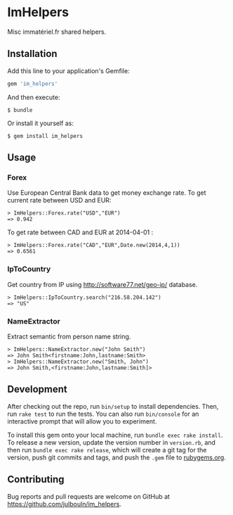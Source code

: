 # ImHelpers

Misc immatériel.fr shared helpers.

## Installation

Add this line to your application's Gemfile:

```ruby
gem 'im_helpers'
```

And then execute:

    $ bundle

Or install it yourself as:

    $ gem install im_helpers

## Usage

### Forex
Use European Central Bank data to get money exchange rate.
To get current rate between USD and EUR:

    > ImHelpers::Forex.rate("USD","EUR")
    => 0.942

To get rate between CAD and EUR at 2014-04-01 :

    > ImHelpers::Forex.rate("CAD","EUR",Date.new(2014,4,1))
    => 0.6561

### IpToCountry
Get country from IP using http://software77.net/geo-ip/ database.

    > ImHelpers::IpToCountry.search("216.58.204.142")
    => "US"

### NameExtractor
Extract semantic from person name string.

    > ImHelpers::NameExtractor.new("John Smith")
    => John Smith<firstname:John,lastname:Smith>
    > ImHelpers::NameExtractor.new("Smith, John")
    => John Smith,<firstname:John,lastname:Smith]>

## Development

After checking out the repo, run `bin/setup` to install dependencies. Then, run `rake test` to run the tests. You can also run `bin/console` for an interactive prompt that will allow you to experiment.

To install this gem onto your local machine, run `bundle exec rake install`. To release a new version, update the version number in `version.rb`, and then run `bundle exec rake release`, which will create a git tag for the version, push git commits and tags, and push the `.gem` file to [rubygems.org](https://rubygems.org).

## Contributing

Bug reports and pull requests are welcome on GitHub at https://github.com/julbouln/im_helpers.


